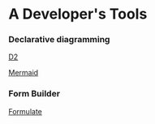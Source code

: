 # A Developer's Tools

### Declarative diagramming

[D2](https://d2lang.com/)

[Mermaid](https://mermaid.js.org/#/)

### Form Builder

[Formulate](https://formulate.dev/)
